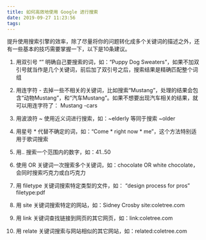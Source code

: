 ```yaml
---
title: 如何高效地使用 Google 进行搜索
date: 2019-09-27 11:23:56
tags:
---
```


提升使用搜索引擎的效率，除了尽量将你的问题转化成多个关键词的描述之外，还有一些基本的技巧需要掌握一下，以下是10条建议。

1. 用双引号 “” 明确自己要搜索的词，如：“Puppy Dog Sweaters”，如果不加双引号就当作是几个关键词，前后加了双引号之后，搜索结果是精确匹配整个词组

2. 用连字符 - 去掉一些不相关的关键词，比如搜索“Mustang”，处理的结果会包含“动物Mustang”，和“汽车Mustang”。如果不想要出现汽车相关的结果，就可以用连字符了： Mustang -cars

3. 用波浪符 ~ 使用近义词进行搜索，如：~elderly 等同于搜索 ~older

4. 用星号 * 代替不确定的词，如：“Come * right now * me”，这个方法特别适用于歌词搜索

5. 用.. 搜索一个范围内的数字，如：41..50

6. 使用 OR 关键词一次搜索多个关键词，如：chocolate OR white chocolate，会同时搜索巧克力或白巧克力

7. 用 filetype 关键词搜索特定类型的文件，如： “design process for pros” filetype:pdf

8. 用 site 关键词搜索特定的网站，如：Sidney Crosby site:coletree.com

9. 用 link 关键词查找链接到网页的其它网页，如：link:coletree.com

10. 用 relate 关键词搜索与网站相似的其它网站，如：related:coletree.com



